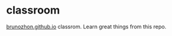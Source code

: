 # classroom

[brunozhon.github.io](https://brunozhon.github.io) classrom. Learn  great things from this repo.

